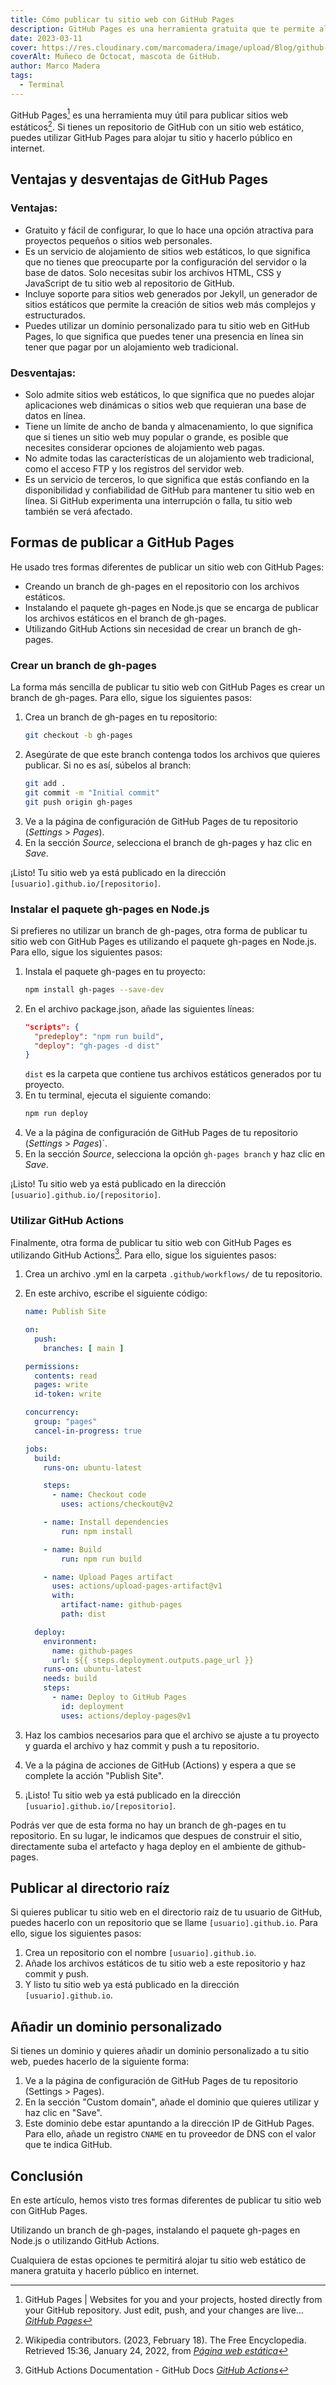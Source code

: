 ```yaml
---
title: Cómo publicar tu sitio web con GitHub Pages
description: GitHub Pages es una herramienta gratuita que te permite alojar tu sitio web estático directamente desde un repositorio de GitHub.
date: 2023-03-11
cover: https://res.cloudinary.com/marcomadera/image/upload/Blog/github-pages/github-pages-octo-m_md8b7i.jpg
coverAlt: Muñeco de Octocat, mascota de GitHub.
author: Marco Madera
tags:
  - Terminal
---
```


GitHub Pages[^github-pages] es una herramienta muy útil para publicar sitios web estáticos[^static-site]. Si tienes un repositorio de GitHub con un sitio web estático, puedes utilizar GitHub Pages para alojar tu sitio y hacerlo público en internet.

[^static-site]: Wikipedia contributors. (2023, February 18). The Free Encyclopedia. Retrieved 15:36, January 24, 2022, from <cite>[Página web estática](https://es.wikipedia.org/wiki/P%C3%A1gina_web_est%C3%A1tica)</cite>
[^github-pages]: GitHub Pages | Websites for you and your projects, hosted directly from your GitHub repository. Just edit, push, and your changes are live... <cite>[GitHub Pages](https://pages.github.com)</cite>

## Ventajas y desventajas de GitHub Pages

### Ventajas:

- Gratuito y fácil de configurar, lo que lo hace una opción atractiva para proyectos pequeños o sitios web personales.
- Es un servicio de alojamiento de sitios web estáticos, lo que significa que no tienes que preocuparte por la configuración del servidor o la base de datos. Solo necesitas subir los archivos HTML, CSS y JavaScript de tu sitio web al repositorio de GitHub.
- Incluye soporte para sitios web generados por Jekyll, un generador de sitios estáticos que permite la creación de sitios web más complejos y estructurados.
- Puedes utilizar un dominio personalizado para tu sitio web en GitHub Pages, lo que significa que puedes tener una presencia en línea sin tener que pagar por un alojamiento web tradicional.

### Desventajas:

- Solo admite sitios web estáticos, lo que significa que no puedes alojar aplicaciones web dinámicas o sitios web que requieran una base de datos en línea.
- Tiene un límite de ancho de banda y almacenamiento, lo que significa que si tienes un sitio web muy popular o grande, es posible que necesites considerar opciones de alojamiento web pagas.
- No admite todas las características de un alojamiento web tradicional, como el acceso FTP y los registros del servidor web.
- Es un servicio de terceros, lo que significa que estás confiando en la disponibilidad y confiabilidad de GitHub para mantener tu sitio web en línea. Si GitHub experimenta una interrupción o falla, tu sitio web también se verá afectado.

## Formas de publicar a GitHub Pages

He usado tres formas diferentes de publicar un sitio web con GitHub Pages:

- Creando un branch de gh-pages en el repositorio con los archivos estáticos.
- Instalando el paquete gh-pages en Node.js que se encarga de publicar los archivos estáticos en el branch de gh-pages.
- Utilizando GitHub Actions sin necesidad de crear un branch de gh-pages.

### Crear un branch de gh-pages

La forma más sencilla de publicar tu sitio web con GitHub Pages es crear un branch de gh-pages. Para ello, sigue los siguientes pasos:

1. Crea un branch de gh-pages en tu repositorio:
   ```bash
   git checkout -b gh-pages
   ```
2. Asegúrate de que este branch contenga todos los archivos que quieres publicar. Si no es así, súbelos al branch:
   ```bash
   git add .
   git commit -m "Initial commit"
   git push origin gh-pages
   ```
3. Ve a la página de configuración de GitHub Pages de tu repositorio (_Settings_ > _Pages_).
4. En la sección _Source_, selecciona el branch de gh-pages y haz clic en _Save_.

¡Listo! Tu sitio web ya está publicado en la dirección `[usuario].github.io/[repositorio]`.

### Instalar el paquete gh-pages en Node.js

Si prefieres no utilizar un branch de gh-pages, otra forma de publicar tu sitio web con GitHub Pages es utilizando el paquete gh-pages en Node.js. Para ello, sigue los siguientes pasos:

1. Instala el paquete gh-pages en tu proyecto:
   ```bash
   npm install gh-pages --save-dev
   ```
2. En el archivo package.json, añade las siguientes líneas:
   ```json
   "scripts": {
     "predeploy": "npm run build",
     "deploy": "gh-pages -d dist"
   }
   ```
   <note type="important" inline>`dist` es la carpeta que contiene tus archivos estáticos generados por tu proyecto.</note>
3. En tu terminal, ejecuta el siguiente comando:
   ```bash
   npm run deploy
   ```
4. Ve a la página de configuración de GitHub Pages de tu repositorio (_Settings_ > _Pages_)`.
5. En la sección _Source_, selecciona la opción `gh-pages branch` y haz clic en _Save_.

¡Listo! Tu sitio web ya está publicado en la dirección `[usuario].github.io/[repositorio]`.

### Utilizar GitHub Actions

Finalmente, otra forma de publicar tu sitio web con GitHub Pages es utilizando GitHub Actions[^github-actions]. Para ello, sigue los siguientes pasos:

[^github-actions]: GitHub Actions Documentation - GitHub Docs <cite>[GitHub Actions](https://docs.github.com/en/actions)</cite>

1. Crea un archivo .yml en la carpeta `.github/workflows/` de tu repositorio.
2. En este archivo, escribe el siguiente código:

   ```yaml
   name: Publish Site

   on:
     push:
       branches: [ main ]

   permissions:
     contents: read
     pages: write
     id-token: write

   concurrency:
     group: "pages"
     cancel-in-progress: true

   jobs:
     build:
       runs-on: ubuntu-latest

       steps:
         - name: Checkout code
           uses: actions/checkout@v2

       - name: Install dependencies
           run: npm install

       - name: Build
           run: npm run build

       - name: Upload Pages artifact
         uses: actions/upload-pages-artifact@v1
         with:
           artifact-name: github-pages
           path: dist

     deploy:
       environment:
         name: github-pages
         url: ${{ steps.deployment.outputs.page_url }}
       runs-on: ubuntu-latest
       needs: build
       steps:
         - name: Deploy to GitHub Pages
           id: deployment
           uses: actions/deploy-pages@v1
   ```

3. Haz los cambios necesarios para que el archivo se ajuste a tu proyecto y guarda el archivo y haz commit y push a tu repositorio.
4. Ve a la página de acciones de GitHub (Actions) y espera a que se complete la acción "Publish Site".
5. ¡Listo! Tu sitio web ya está publicado en la dirección `[usuario].github.io/[repositorio]`.

<note type="info" inline>Podrás ver que de esta forma no hay un branch de gh-pages en tu repositorio. En su lugar, le indicamos que despues de construir el sitio, directamente suba el artefacto y haga deploy en el ambiente de github-pages.</note>

## Publicar al directorio raíz

Si quieres publicar tu sitio web en el directorio raíz de tu usuario de GitHub, puedes hacerlo con un repositorio que se llame `[usuario].github.io`. Para ello, sigue los siguientes pasos:

1. Crea un repositorio con el nombre `[usuario].github.io`.
2. Añade los archivos estáticos de tu sitio web a este repositorio y haz commit y push.
3. Y listo tu sitio web ya está publicado en la dirección `[usuario].github.io`.

## Añadir un dominio personalizado

Si tienes un dominio y quieres añadir un dominio personalizado a tu sitio web, puedes hacerlo de la siguiente forma:

1. Ve a la página de configuración de GitHub Pages de tu repositorio (Settings > Pages).
2. En la sección "Custom domain", añade el dominio que quieres utilizar y haz clic en "Save".
3. Este dominio debe estar apuntando a la dirección IP de GitHub Pages. Para ello, añade un registro `CNAME` en tu proveedor de DNS con el valor que te indica GitHub.

## Conclusión

En este artículo, hemos visto tres formas diferentes de publicar tu sitio web con GitHub Pages.

Utilizando un branch de gh-pages, instalando el paquete gh-pages en Node.js o utilizando GitHub Actions.

Cualquiera de estas opciones te permitirá alojar tu sitio web estático de manera gratuita y hacerlo público en internet.

